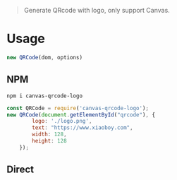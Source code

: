 > Generate QRcode with logo, only support Canvas.

# Usage
```js
new QRCode(dom, options)
```

## NPM
```shell
npm i canvas-qrcode-logo
```

```js
const QRCode = require('canvas-qrcode-logo');
new QRCode(document.getElementById("qrcode"), {
        logo: './logo.png',
        text: "https://www.xiaoboy.com",
        width: 128,
        height: 128
    });
```

## Direct <script> Include
```html
<script src="../qrcode.min.js"></script>
<div id="qrcode"></div>
<script type="text/javascript">
    new QRCode.default(document.getElementById("qrcode"), {
        logo: './logo.png',
        text: "https://www.xiaoboy.com",
        width: 128,
        height: 128
    });
</script>
```

# Options
- `width` `{Number}` QRCode's width
- `height` `{Number}` QRCode's height
- `typeNumber` `{Number}`
- `colorDark` `{String}` default: `#000000`
- `colorLight``{String}` default: `#ffffff`,
- `correctLevel` `{String}` L | M | Q | H, default: `H`
- `logo` `{String}` logo's url,
- `padding` `{Number}` white space, default: 5
- `size` `{Number}` logo's width and height, default: 30
